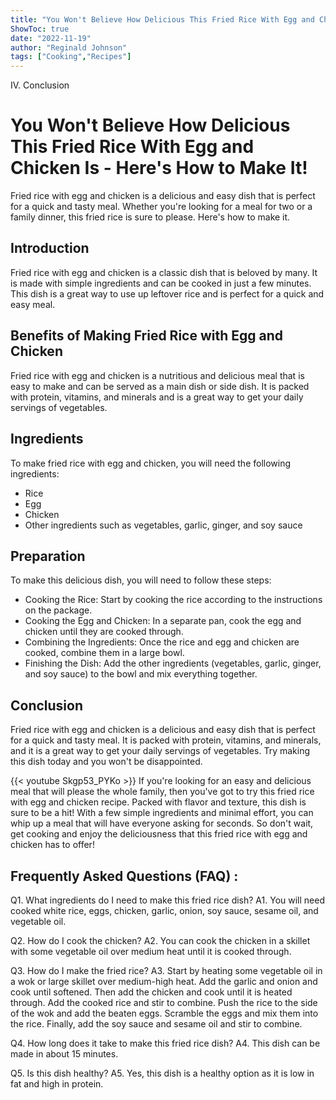 ```yaml
---
title: "You Won't Believe How Delicious This Fried Rice With Egg and Chicken Is - Here's How to Make It!"
ShowToc: true 
date: "2022-11-19"
author: "Reginald Johnson" 
tags: ["Cooking","Recipes"]
---
```

IV. Conclusion

# You Won't Believe How Delicious This Fried Rice With Egg and Chicken Is - Here's How to Make It!

Fried rice with egg and chicken is a delicious and easy dish that is perfect for a quick and tasty meal. Whether you're looking for a meal for two or a family dinner, this fried rice is sure to please. Here's how to make it.

## Introduction

Fried rice with egg and chicken is a classic dish that is beloved by many. It is made with simple ingredients and can be cooked in just a few minutes. This dish is a great way to use up leftover rice and is perfect for a quick and easy meal.

## Benefits of Making Fried Rice with Egg and Chicken

Fried rice with egg and chicken is a nutritious and delicious meal that is easy to make and can be served as a main dish or side dish. It is packed with protein, vitamins, and minerals and is a great way to get your daily servings of vegetables.

## Ingredients

To make fried rice with egg and chicken, you will need the following ingredients:

* Rice
* Egg
* Chicken
* Other ingredients such as vegetables, garlic, ginger, and soy sauce

## Preparation

To make this delicious dish, you will need to follow these steps:

* Cooking the Rice: Start by cooking the rice according to the instructions on the package.
* Cooking the Egg and Chicken: In a separate pan, cook the egg and chicken until they are cooked through.
* Combining the Ingredients: Once the rice and egg and chicken are cooked, combine them in a large bowl.
* Finishing the Dish: Add the other ingredients (vegetables, garlic, ginger, and soy sauce) to the bowl and mix everything together.

## Conclusion

Fried rice with egg and chicken is a delicious and easy dish that is perfect for a quick and tasty meal. It is packed with protein, vitamins, and minerals, and it is a great way to get your daily servings of vegetables. Try making this dish today and you won't be disappointed.

{{< youtube Skgp53_PYKo >}} 
If you're looking for an easy and delicious meal that will please the whole family, then you've got to try this fried rice with egg and chicken recipe. Packed with flavor and texture, this dish is sure to be a hit! With a few simple ingredients and minimal effort, you can whip up a meal that will have everyone asking for seconds. So don't wait, get cooking and enjoy the deliciousness that this fried rice with egg and chicken has to offer!

## Frequently Asked Questions (FAQ) :
Q1. What ingredients do I need to make this fried rice dish? 
A1. You will need cooked white rice, eggs, chicken, garlic, onion, soy sauce, sesame oil, and vegetable oil. 

Q2. How do I cook the chicken?
A2. You can cook the chicken in a skillet with some vegetable oil over medium heat until it is cooked through.

Q3. How do I make the fried rice?
A3. Start by heating some vegetable oil in a wok or large skillet over medium-high heat. Add the garlic and onion and cook until softened. Then add the chicken and cook until it is heated through. Add the cooked rice and stir to combine. Push the rice to the side of the wok and add the beaten eggs. Scramble the eggs and mix them into the rice. Finally, add the soy sauce and sesame oil and stir to combine.

Q4. How long does it take to make this fried rice dish?
A4. This dish can be made in about 15 minutes.

Q5. Is this dish healthy?
A5. Yes, this dish is a healthy option as it is low in fat and high in protein.


